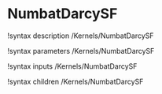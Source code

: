 # NumbatDarcySF

!syntax description /Kernels/NumbatDarcySF

!syntax parameters /Kernels/NumbatDarcySF

!syntax inputs /Kernels/NumbatDarcySF

!syntax children /Kernels/NumbatDarcySF
